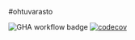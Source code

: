 #ohtuvarasto

![GHA workflow badge](https://github.com/Jaeianro/ohtuvarasto/workflows/CI/badge.svg)
[![codecov](https://codecov.io/github/Jaeianro/ohtuvarasto/graph/badge.svg?token=27ZGUOZWDO)](https://codecov.io/github/Jaeianro/ohtuvarasto)
